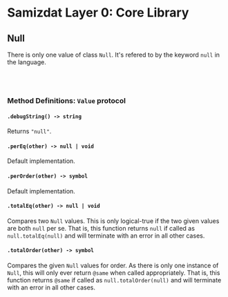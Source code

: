 Samizdat Layer 0: Core Library
==============================

Null
----

There is only one value of class `Null`. It's refered to by the keyword
`null` in the language.


<br><br>
### Method Definitions: `Value` protocol

#### `.debugString() -> string`

Returns `"null"`.

#### `.perEq(other) -> null | void`

Default implementation.

#### `.perOrder(other) -> symbol`

Default implementation.

#### `.totalEq(other) -> null | void`

Compares two `Null` values. This is only logical-true if the two given
values are both `null` per se. That is, this function returns `null` if
called as `null.totalEq(null)` and will terminate with an error in
all other cases.

#### `.totalOrder(other) -> symbol`

Compares the given `Null` values for order. As there is only one instance
of `Null`, this will only ever return `@same` when called appropriately. That
is, this function returns `@same` if called as `null.totalOrder(null)` and
will terminate with an error in all other cases.
